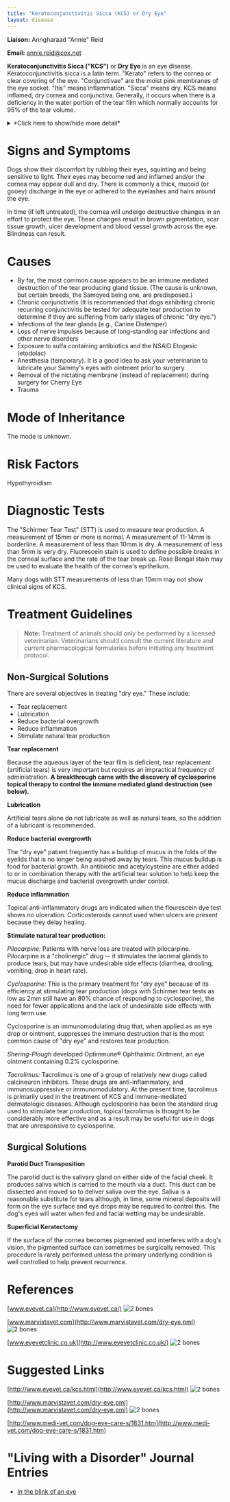 ```yaml
---
title: "Keratoconjunctivitis Sicca (KCS) or Dry Eye"
layout: disease
---
```


**Liaison:** Anngharaad "Annie" Reid

**Email:** <annie.reid@cox.net>

**Keratoconjunctivitis Sicca ("KCS")** or **Dry Eye** is an eye
disease. Keratoconjunctivitis sicca is a latin term. "Kerato" refers to
the cornea or clear covering of the eye. "Conjunctivae" are the moist
pink membranes of the eye socket. "Itis" means inflammation. "Sicca"
means dry. KCS means inflamed, dry cornea and conjunctiva. Generally, it
occurs when there is a deficiency in the water portion of the tear film
which normally accounts for 95% of the tear volume.

<details>
<summary>*Click here to show/hide more detail*</summary>

**What is KCS or Dry Eye?** It is an eye disease. Keratoconjunctivitis sicca is a latin term. "Kerato" refers to the cornea or clear covering of the eye. "Conjunctivae" are the moist pink membranes of the eye socket. "Itis" means inflammation. "Sicca" means dry. KCS means inflamed, dry cornea and conjunctiva. Generally, it occurs when there is a deficiency in the water portion of the tear film which normally accounts for 95% of the tear volume.\* Without the water, the eye is left with oil and mucus; hence, the gooey yellow eye discharge characteristic of this condition.

**Understanding Dry Eye/Why Tears are Good.** Tears are important. They do more than just lubricate the eye. Tears flush away irritants and infectious agents and carry nutrients. Because the outer portion of the eye, or the cornea, does not have a blood supply, the antibacterial proteins, salts, sugars and even oxygen necessary to nourish the cornea are supplied through the three-layered "tear film."

The outermost layer of the tear film is an oily layer supplied by glands in the eyelids. This layer helps prevent evaporation of the middle layer. The middle layer is the liquid aqueous layer produced by two lacrimal glands (one gland is above the eye and the other is in the third eyelid or "nictating membrane"). This is the layer that is decreased in "quantitative" KCS. The innermost layer in direct contact with the cornea is a mucous layer produced by glands located in the folds of the eyelid. The mucus layer helps the aqueous layer adhere to the surface of the cornea.

Without tears, eyes become dry and irritated and sting constantly. A dog with "dry eye" is uncomfortable almost all the time and much more prone to corneal ulcerations.

---

_\*A deficiency in the water portion of the tear film is referred to as "quantitative" KCS. A deficiency in the mucus and oil portion of the tear film is referred to as "qualitative" KCS. This discussion concerns "quantitative" KCS._

</details>

# Signs and Symptoms

Dogs show their discomfort by rubbing their eyes, squinting and being
sensitive to light. Their eyes may become red and inflamed and/or the
cornea may appear dull and dry. There is commonly a thick, mucoid (or
gooey) discharge in the eye or adhered to the eyelashes and hairs around
the eye.

In time (if left untreated), the cornea will undergo destructive changes
in an effort to protect the eye. These changes result in brown
pigmentation, scar tissue growth, ulcer development and blood vessel
growth across the eye. Blindness can result.

# Causes

- By far, the most common cause appears to be an immune mediated
  destruction of the tear producing gland tissue. (The cause is
  unknown, but certain breeds, the Samoyed being one, are
  predisposed.)
- Chronic conjunctivitis (It is recommended that dogs exhibiting
  chronic recurring conjunctivitis be tested for adequate tear
  production to determine if they are suffering from early stages of
  chronic "dry eye.")
- Infections of the tear glands (e.g., Canine Distemper)
- Loss of nerve impulses because of long-standing ear infections and
  other nerve disorders
- Exposure to sulfa containing antibiotics and the NSAID Etogesic
  (etodolac)
- Anesthesia (temporary). It is a good idea to ask your veterinarian
  to lubricate your Sammy's eyes with ointment prior to surgery.
- Removal of the nictating membrane (instead of replacement) during
  surgery for Cherry Eye
- Trauma

# Mode of Inheritance

The mode is unknown.

# Risk Factors

Hypothyroidism

# Diagnostic Tests

The "Schirmer Tear Test" (STT) is used to measure tear production. A
measurement of 15mm or more is normal. A measurement of 11-14mm is
borderline. A measurement of less than 10mm is dry. A measurement of
less than 5mm is very dry. Fluorescein stain is used to define possible
breaks in the corneal surface and the rate of the tear break up. Rose
Bengal stain may be used to evaluate the health of the cornea's
epithelium.

Many dogs with STT measurements of less than 10mm may not show clinical
signs of KCS.

# Treatment Guidelines

> **Note:** Treatment of animals should only be performed by a licensed
> veterinarian. Veterinarians should consult the current literature and
> current pharmacological formularies before initiating any treatment
> protocol.

## Non-Surgical Solutions

There are several objectives in treating "dry eye." These include:

- Tear replacement
- Lubrication
- Reduce bacterial overgrowth
- Reduce inflammation
- Stimulate natural tear production

**Tear replacement**

Because the aqueous layer of the tear film is deficient, tear
replacement (artificial tears) is very important but requires an
impractical frequency of administration. **A breakthrough came with the
discovery of cyclosporine topical therapy to control the immune mediated
gland destruction (see below).**

**Lubrication**

Artificial tears alone do not lubricate as well as natural tears, so the
addition of a lubricant is recommended.

**Reduce bacterial overgrowth**

The "dry eye" patient frequently has a buildup of mucus in the folds of
the eyelids that is no longer being washed away by tears. This mucus
buildup is food for bacterial growth. An antibiotic and acetylcysteine
are either added to or in combination therapy with the artificial tear
solution to help keep the mucus discharge and bacterial overgrowth under
control.

**Reduce inflammation**

Topical anti-inflammatory drugs are indicated when the flourescein dye
test shows no ulceration. Corticosteroids cannot used when ulcers are
present because they delay healing.

**Stimulate natural tear production:**

_Pilocarpine:_ Patients with nerve loss are treated with
pilocarpine. Pilocarpine is a "cholinergic" drug -- it stimulates the
lacrimal glands to produce tears, but may have undesirable side effects
(diarrhea, drooling, vomiting, drop in heart rate).

_Cyclosporine:_ This is the primary treatment for "dry eye"
because of its efficiency at stimulating tear production (dogs with
Schirmer tear tests as low as 2mm still have an 80% chance of responding
to cyclosporine), the need for fewer applications and the lack of
undesirable side effects with long term use.

Cyclosporine is an immunomodulating drug that, when applied as an eye
drop or ointment, suppresses the immune destruction that is the most
common cause of "dry eye" and restores tear production.

_Shering-Plough_ developed Optimmune® Ophthalmic Ointment, an eye
ointment containing 0.2% cyclosporine.

_Tacrolimus:_ Tacrolimus is one of a group of relatively new
drugs called calcineuron inhibitors. These drugs are anti-inflammatory,
and immunosuppressive or immunomodulatory. At the present time,
tacrolimus is primarily used in the treatment of KCS and immune-mediated
dermatologic diseases. Although cyclosporine has been the standard drug
used to stimulate tear production, topical tacrolimus is thought to be
considerably more effective and as a result may be useful for use in
dogs that are unresponsive to cyclosporine.

## Surgical Solutions

**Parotid Duct Transposition**

The parotid duct is the salivary gland on either side of the facial
cheek. It produces saliva which is carried to the mouth via a duct. This
duct can be dissected and moved so to deliver saliva over the eye.
Saliva is a reasonable substitute for tears although, in time, some
mineral deposits will form on the eye surface and eye drops may be
required to control this. The dog's eyes will water when fed and facial
wetting may be undesirable.

**Superficial Keratectomy**

If the surface of the cornea becomes pigmented and interferes with a
dog's vision, the pigmented surface can sometimes be surgically removed.
This procedure is rarely performed unless the primary underlying
condition is well controlled to help prevent recurrence.

# References

[www.eyevet.ca](http://www.eyevet.ca/) ![2
bones](/img/2-bones.png)

[www.marvistavet.com](http://www.marvistavet.com/dry-eye.pml) ![2
bones](/img/2-bones.png)

[www.eyevetclinic.co.uk](http://www.eyevetclinic.co.uk/) ![2
bones](/img/2-bones.png)

# Suggested Links

[http://www.eyevet.ca/kcs.html](http://www.eyevet.ca/kcs.html)
![2
bones](/img/2-bones.png)

[http://www.marvistavet.com/dry-eye.pml](http://www.marvistavet.com/dry-eye.pml)
![2 bones](/img/2-bones.png)

[http://www.medi-vet.com/dog-eye-care-s/1831.htm](http://www.medi-vet.com/dog-eye-care-s/1831.htm)

# "Living with a Disorder" Journal Entries

- [In the blink of an eye](/diseases/keratoconjunctivitis-sicca-kcs-or-dry-eye-in-the-blink-of-an-eye)
